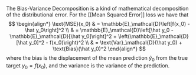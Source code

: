 The Bias-Variance Decomposition is a kind of mathematical decomposition of the distributional error.
For the [[Mean Squared Error]] loss we have that
$$
\begin{align*}
\text{MSE}(x_0) & = \mathbb{E}_\mathcal{D}\left[f(x_0) - \hat y_0\right]^2 \\
& = \mathbb{E}_\mathcal{D}\left[\hat y_0 - \mathbb{E}_\mathcal{D}[\hat y_0]\right]^2 + \left(\mathbb{E}_\mathcal{D}[\hat y_0]^2 - f(x_0)\right)^2 \\
& = \text{Var}_\mathcal{D}(\hat y_0) + \text{Bias}(\hat y_0)^2
\end{align*}
$$
where the bias is the displacement of the mean prediction $\hat y_0$ from the true target $y_0 = f(x_0)$, and the variance is the variance of the prediction.
